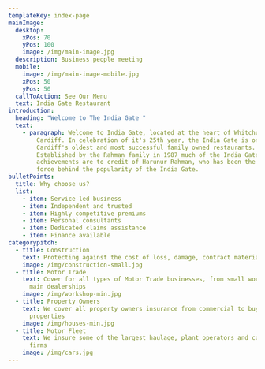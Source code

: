 ```yaml
---
templateKey: index-page
mainImage:
  desktop:
    xPos: 70
    yPos: 100
    image: /img/main-image.jpg
  description: Business people meeting
  mobile:
    image: /img/main-image-mobile.jpg
    xPos: 50
    yPos: 50
  callToAction: See Our Menu
  text: India Gate Restaurant
introduction:
  heading: "Welcome to The India Gate "
  text:
    - paragraph: Welcome to India Gate, located at the heart of Whitchurch village in
        Cardiff. In celebration of it's 25th year, the India Gate is one of
        Cardiff's oldest and most successful family owned restaurants.
        Established by the Rahman family in 1987 much of the India Gate's
        achievements are to credit of Harunur Rahman, who has been the driving
        force behind the popularity of the India Gate.
bulletPoints:
  title: Why choose us?
  list:
    - item: Service-led business
    - item: Independent and trusted
    - item: Highly competitive premiums
    - item: Personal consultants
    - item: Dedicated claims assistance
    - item: Finance available
categorypitch:
  - title: Construction
    text: Protecting against the cost of loss, damage, contract materials and more
    image: /img/construction-small.jpg
  - title: Motor Trade
    text: Cover for all types of Motor Trade businesses, from small workshops up to
      main dealerships
    image: /img/workshop-min.jpg
  - title: Property Owners
    text: We cover all property owners insurance from commercial to buy-to-let
      properties
    image: /img/houses-min.jpg
  - title: Motor Fleet
    text: We insure some of the largest haulage, plant operators and coach & bus
      firms
    image: /img/cars.jpg
---
```


